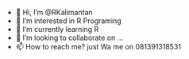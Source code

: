 - 👋 Hi, I’m @RKalimantan
- 👀 I’m interested in R Programing
- 🌱 I’m currently learning R
- 💞️ I’m looking to collaborate on ...
- 📫 How to reach me? just Wa me on 081391318531

<!---
RKalimantan/RKalimantan is a ✨ special ✨ repository because its `README.md` (this file) appears on your GitHub profile.
You can click the Preview link to take a look at your changes.
--->
